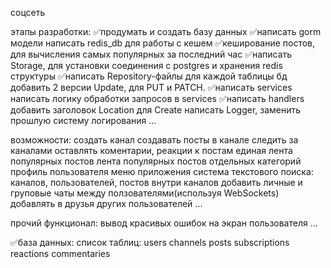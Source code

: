 соцсеть

этапы разработки:
    ✅продумать и создать базу данных
    ✅написать gorm модели
    написать redis_db для работы с кешем
        ✅кеширование постов, для вычисления самых популярных за последний час
    ✅написать Storage, для установки соединения с postgres и хранения redis структуры
    ✅написать Repository-файлы для каждой таблицы бд
        добавить 2 версии Update, для PUT и PATCH.
    ✅написать services
        написать логику обработки запросов в services
    ✅написать handlers
        добавить заголовок Location для Create
    написать Logger, заменить прошлую систему логирования
    ...

возможности:
    создать канал
    создавать посты в канале
    следить за каналами
    оставлять коментарии, реакции к постам
    единая лента популярных постов
    лента популярных постов отдельных категорий
    профиль пользователя
    меню приложения
    система текстового поиска: каналов, пользователей, постов внутри каналов
    добавить личные и груповые чаты между ползователями(используя WebSockets)
    добавлять в друзья других пользователей
    ...

прочий функционал:
    вывод красивых ошибок на экран пользователя
    ...

✅база данных:
    список таблиц:
        users
        channels
        posts
        subscriptions
        reactions
        commentaries